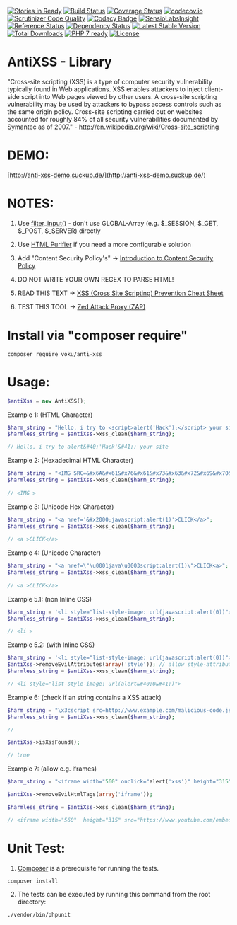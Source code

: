 [![Stories in Ready](https://badge.waffle.io/voku/anti-xss.png?label=ready&title=Ready)](https://waffle.io/voku/anti-xss)
[![Build Status](https://travis-ci.org/voku/anti-xss.svg)](https://travis-ci.org/voku/anti-xss)
[![Coverage Status](https://coveralls.io/repos/voku/anti-xss/badge.svg?branch=master&service=github)](https://coveralls.io/github/voku/anti-xss?branch=master)
[![codecov.io](http://codecov.io/github/voku/anti-xss/coverage.svg?branch=master)](http://codecov.io/github/voku/anti-xss?branch=master)
[![Scrutinizer Code Quality](https://scrutinizer-ci.com/g/voku/anti-xss/badges/quality-score.png?b=master)](https://scrutinizer-ci.com/g/voku/anti-xss/?branch=master)
[![Codacy Badge](https://www.codacy.com/project/badge/8e3c9da417124971b8d8e0c1046c24c7)](https://www.codacy.com/app/voku/anti-xss)
[![SensioLabsInsight](https://insight.sensiolabs.com/projects/03a4657f-8b27-4387-93f6-9d2a63713484/mini.png)](https://insight.sensiolabs.com/projects/03a4657f-8b27-4387-93f6-9d2a63713484)
[![Reference Status](https://www.versioneye.com/php/voku:anti-xss/reference_badge.svg?style=flat)](https://www.versioneye.com/php/voku:anti-xss/references)
[![Dependency Status](https://www.versioneye.com/php/voku:anti-xss/dev-master/badge.svg)](https://www.versioneye.com/php/voku:anti-xss/dev-master)
[![Latest Stable Version](https://poser.pugx.org/voku/anti-xss/v/stable)](https://packagist.org/packages/voku/anti-xss) 
[![Total Downloads](https://poser.pugx.org/voku/anti-xss/downloads)](https://packagist.org/packages/voku/anti-xss)
[![PHP 7 ready](http://php7ready.timesplinter.ch/voku/anti-xss/badge.svg)](https://travis-ci.org/voku/anti-xss)
[![License](https://poser.pugx.org/voku/anti-xss/license)](https://packagist.org/packages/voku/anti-xss)


AntiXSS - Library
=============

"Cross-site scripting (XSS) is a type of computer security vulnerability typically found in Web applications. XSS enables 
attackers to inject client-side script into Web pages viewed by other users. A cross-site scripting vulnerability may be 
used by attackers to bypass access controls such as the same origin policy. Cross-site scripting carried out on websites 
accounted for roughly 84% of all security vulnerabilities documented by Symantec as of 2007." - http://en.wikipedia.org/wiki/Cross-site_scripting

DEMO:
=====
[http://anti-xss-demo.suckup.de/](http://anti-xss-demo.suckup.de/)

NOTES:
======
1) Use [filter_input()](http://php.net/manual/de/function.filter-input.php) - don't use GLOBAL-Array (e.g. $_SESSION, $_GET, $_POST, $_SERVER) directly

2) Use [HTML Purifier](http://htmlpurifier.org/) if you need a more configurable solution

3) Add "Content Security Policy's" -> [Introduction to Content Security Policy](http://www.html5rocks.com/en/tutorials/security/content-security-policy/)

4) DO NOT WRITE YOUR OWN REGEX TO PARSE HTML!

5) READ THIS TEXT -> [XSS (Cross Site Scripting) Prevention Cheat Sheet](https://www.owasp.org/index.php/XSS_%28Cross_Site_Scripting%29_Prevention_Cheat_Sheet)

6) TEST THIS TOOL -> [Zed Attack Proxy (ZAP)](https://github.com/zaproxy/zaproxy)

Install via "composer require"
======
```shell
composer require voku/anti-xss
```

Usage:
======

```php
$antiXss = new AntiXSS();
```

Example 1: (HTML Character)

```php
$harm_string = "Hello, i try to <script>alert('Hack');</script> your site";
$harmless_string = $antiXss->xss_clean($harm_string);

// Hello, i try to alert&#40;'Hack'&#41;; your site
```

Example 2: (Hexadecimal HTML Character)

```php
$harm_string = "<IMG SRC=&#x6A&#x61&#x76&#x61&#x73&#x63&#x72&#x69&#x70&#x74&#x3A&#x61&#x6C&#x65&#x72&#x74&#x28&#x27&#x58&#x53&#x53&#x27&#x29>";
$harmless_string = $antiXss->xss_clean($harm_string);
    
// <IMG >
```
    
Example 3: (Unicode Hex Character)

```php
$harm_string = "<a href='&#x2000;javascript:alert(1)'>CLICK</a>";
$harmless_string = $antiXss->xss_clean($harm_string);
    
// <a >CLICK</a>
```

Example 4: (Unicode Character)

```php
$harm_string = "<a href=\"\u0001java\u0003script:alert(1)\">CLICK<a>";
$harmless_string = $antiXss->xss_clean($harm_string);
    
// <a >CLICK</a>
```

Example 5.1: (non Inline CSS)

```php
$harm_string = '<li style="list-style-image: url(javascript:alert(0))">';
$harmless_string = $antiXss->xss_clean($harm_string);

// <li >
```

Example 5.2: (with Inline CSS)

```php
$harm_string = '<li style="list-style-image: url(javascript:alert(0))">';
$antiXss->removeEvilAttributes(array('style')); // allow style-attributes
$harmless_string = $antiXss->xss_clean($harm_string);

// <li style="list-style-image: url(alert&#40;0&#41;)">
```

Example 6: (check if an string contains a XSS attack)

```php
$harm_string = "\x3cscript src=http://www.example.com/malicious-code.js\x3e\x3c/script\x3e";
$harmless_string = $antiXss->xss_clean($harm_string);

// 

$antiXss->isXssFound(); 

// true
```

Example 7: (allow e.g. iframes)

```php
$harm_string = "<iframe width="560" onclick="alert('xss')" height="315" src="https://www.youtube.com/embed/foobar?rel=0&controls=0&showinfo=0" frameborder="0" allowfullscreen></iframe>";

$antiXss->removeEvilHtmlTags(array('iframe'));

$harmless_string = $antiXss->xss_clean($harm_string);

// <iframe width="560"  height="315" src="https://www.youtube.com/embed/foobar?rel=0&controls=0&showinfo=0" frameborder="0" allowfullscreen></iframe>
```


Unit Test:
==========

1) [Composer](https://getcomposer.org) is a prerequisite for running the tests.

```
composer install
```

2) The tests can be executed by running this command from the root directory:

```bash
./vendor/bin/phpunit
```
